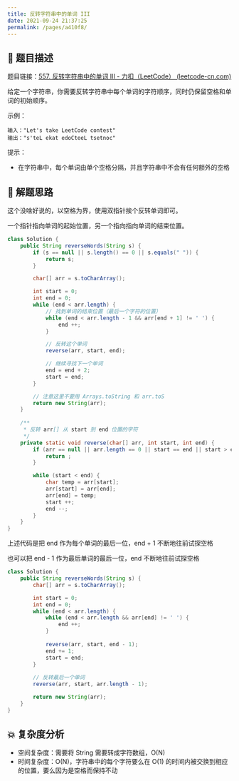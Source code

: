 ```yaml
---
title: 反转字符串中的单词 III
date: 2021-09-24 21:37:25
permalink: /pages/a410f8/
---
```


## 📃 题目描述

题目链接：[557. 反转字符串中的单词 III - 力扣（LeetCode） (leetcode-cn.com)](https://leetcode-cn.com/problems/reverse-words-in-a-string-iii/)

给定一个字符串，你需要反转字符串中每个单词的字符顺序，同时仍保留空格和单词的初始顺序。

示例：

```
输入："Let's take LeetCode contest"
输出："s'teL ekat edoCteeL tsetnoc"
```


提示：

- 在字符串中，每个单词由单个空格分隔，并且字符串中不会有任何额外的空格

## 🔔 解题思路

这个没啥好说的，以空格为界，使用双指针挨个反转单词即可。

一个指针指向单词的起始位置，另一个指向指向单词的结束位置。


```java
class Solution {
    public String reverseWords(String s) {
        if (s == null || s.length() == 0 || s.equals(" ")) {
            return s;
        }

        char[] arr = s.toCharArray();

        int start = 0;
        int end = 0;
        while (end < arr.length) {
            // 找到单词的结束位置（最后一个字符的位置）
            while (end < arr.length - 1 && arr[end + 1] != ' ') {
                end ++;
            }

            // 反转这个单词
            reverse(arr, start, end);

            // 继续寻找下一个单词
            end = end + 2;
            start = end;
        }

        // 注意这里不要用 Arrays.toString 和 arr.toS
        return new String(arr);
    }
    
    /**
     * 反转 arr[] 从 start 到 end 位置的字符
     */
    private static void reverse(char[] arr, int start, int end) {
        if (arr == null || arr.length == 0 || start == end || start > end) {
            return ;
        }

        while (start < end) {
            char temp = arr[start];
            arr[start] = arr[end];
            arr[end] = temp;
            start ++;
            end --;
        }
    }
}
```

上述代码是把 end 作为每个单词的最后一位，end + 1 不断地往前试探空格

也可以把 end - 1 作为最后单词的最后一位，end 不断地往前试探空格

```java
class Solution {
    public String reverseWords(String s) {
        char[] arr = s.toCharArray();

        int start = 0;
        int end = 0;
        while (end < arr.length) {
            while (end < arr.length && arr[end] != ' ') {
                end ++;
            }
           
            reverse(arr, start, end - 1);
            end += 1;
            start = end;
        }
        
        // 反转最后一个单词
        reverse(arr, start, arr.length - 1);

        return new String(arr);
    }
}
```



## 💥 复杂度分析

- 空间复杂度：需要将 String 需要转成字符数组，O(N)
- 时间复杂度：O(N)，字符串中的每个字符要么在 O(1) 的时间内被交换到相应的位置，要么因为是空格而保持不动

